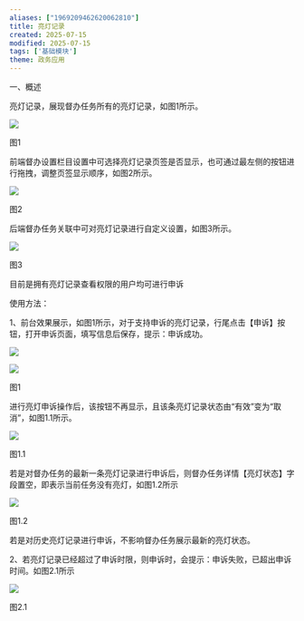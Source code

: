 ```yaml
---
aliases: ["1969209462620062810"]
title: 亮灯记录
created: 2025-07-15
modified: 2025-07-15
tags: ['基础模块']
theme: 政务应用
---
```


一、概述

亮灯记录，展现督办任务所有的亮灯记录，如图1所示。

![](044a59dced67cd9edb84b225e1b1030f.jpg)

图1

前端督办设置栏目设置中可选择亮灯记录页签是否显示，也可通过最左侧的按钮进行拖拽，调整页签显示顺序，如图2所示。

![](a7232e47af6521f8cc962aed35d6033b.jpg)

图2

后端督办任务关联中可对亮灯记录进行自定义设置，如图3所示。

![](a477b8f253d69783fa5d60464ef5a4c3.jpg)

图3

目前是拥有亮灯记录查看权限的用户均可进行申诉

使用方法：

1、前台效果展示，如图1所示，对于支持申诉的亮灯记录，行尾点击【申诉】按钮，打开申诉页面，填写信息后保存，提示：申诉成功。

![](26e6421a06b167c11533ce9dd0f1997a.jpg)

![](1292cd7aa8eed27ee4ba021ac38f359d.jpg)

图1

进行亮灯申诉操作后，该按钮不再显示，且该条亮灯记录状态由“有效”变为“取消”，如图1.1所示。

![](827dcecddd4a083250a3917cdaf29209.jpg)

图1.1

若是对督办任务的最新一条亮灯记录进行申诉后，则督办任务详情【亮灯状态】字段置空，即表示当前任务没有亮灯，如图1.2所示

![](1c7558159ce9a763742e5ebc744f2c8e.jpg)

图1.2

若是对历史亮灯记录进行申诉，不影响督办任务展示最新的亮灯状态。

2、若亮灯记录已经超过了申诉时限，则申诉时，会提示：申诉失败，已超出申诉时间。如图2.1所示

![](f3332efca572db63c0caf9bf95bf333f.jpg)

图2.1